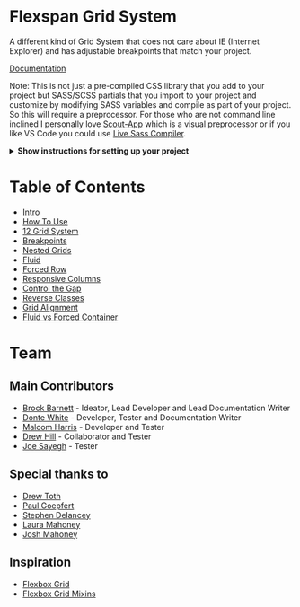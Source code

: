 # Flexspan Grid System

A different kind of Grid System that does not care about IE (Internet Explorer) and has adjustable breakpoints that match your project.

[Documentation](https://brockenstein.github.io/Flexspan-Grid-System/)

Note: This is not just a pre-compiled CSS library that you add to your project but SASS/SCSS partials that you import to your project and customize by modifying SASS variables and compile as part of your project. So this will require a preprocessor. For those who are not command line inclined I personally love [Scout-App](https://scout-app.io/) which is a visual preprocessor or if you like VS Code you could use [Live Sass Compiler](https://marketplace.visualstudio.com/items?itemName=glenn2223.live-sass).

<details><summary><b>Show instructions for setting up your project</b></summary>

1. Make sure to download the latest release and place those scss partials on the same server as your project's main scss so that it can compile.

2. Add the following code to your main scss in your project. (Note: you may need to adjust the file path if you put the scss partials in a different directory than your main scss.)

    ```
    
        // Breakpoint mixin
        @mixin breakpoint($break) {
            @media screen and (min-width: $break) {
                @content;
            }
        }
    
       // Default variables, easily overwritten
        $xxs: 360px !default;
        $xs: 480px !default;
        $s: 550px !default; 
        $sm: 600px !default;
        $m: 768px!default;
        $ml: 960px !default;
        $l: 1024px !default;
        $xl: 1200px !default;
        $xxl: 1400px !default; 
        
        
        // Breakpoints you plan on using for the grid system
        $breakpointsUsedForGrid:
          "s" $s,
          "m" $m,
          "l" $l;
        
        // CSS Variable
        // NOTE: You can not add SCSS variables to CSS variables, however you can use CSS variables in SCSS mixins
        :root {
            --fs-spacing-col: 15px;
            --fs-spacing-row: 15px;
        }
        
        // Importing the mixings for flexbox
        @import "_flexspan-grid-mixins", "_flexspan-grid-classes";
    ```

    3. Use the [Documentation](https://brockenstein.github.io/Flexspan-Grid-System/) to use the differnt classes in your HTML

</details>

# Table of Contents
* [Intro](https://brockenstein.github.io/Flexspan-Grid-System/#intro)
* [How To Use](https://brockenstein.github.io/Flexspan-Grid-System/#instuctions)
* [12 Grid System](https://brockenstein.github.io/Flexspan-Grid-System/#grid-system)
* [Breakpoints](https://brockenstein.github.io/Flexspan-Grid-System/#breakpoint)
* [Nested Grids](https://brockenstein.github.io/Flexspan-Grid-System/#nested-gril)
* [Fluid](https://brockenstein.github.io/Flexspan-Grid-System/#fluid)
* [Forced Row](https://brockenstein.github.io/Flexspan-Grid-System/#forced-row)
* [Responsive Columns](https://brockenstein.github.io/Flexspan-Grid-System/#responsive-column)
* [Control the Gap](https://brockenstein.github.io/Flexspan-Grid-System/#gap)
* [Reverse Classes](https://brockenstein.github.io/Flexspan-Grid-System/#reverse)
* [Grid Alignment](https://brockenstein.github.io/Flexspan-Grid-System/#alignment)
* [Fluid vs Forced Container](https://brockenstein.github.io/Flexspan-Grid-System/#fluid-forced)

# Team
## Main Contributors
* [Brock Barnett](https://github.com/Brockenstein) - Ideator, Lead Developer and Lead Documentation Writer
* [Donte White](https://github.com/dwhite02) - Developer, Tester and Documentation Writer
* [Malcom Harris](https://github.com/harrismalcolm) - Developer and Tester
* [Drew Hill](https://github.com/drewhilltmp) - Collaborator and Tester
* [Joe Sayegh](https://github.com/joesayegh) - Tester

## Special thanks to
* [Drew Toth](https://github.com/drew-git-tmp)
* [Paul Goepfert](https://github.com/pgoepfert)
* [Stephen Delancey](https://github.com/stephendelancey)
* [Laura Mahoney](https://github.com/lmahoney1218)
* [Josh Mahoney](https://github.com/jkmahoney)


## Inspiration
* [Flexbox Grid](https://github.com/kristoferjoseph/flexboxgrid)
* [Flexbox Grid Mixins](https://github.com/thingsym/flexbox-grid-mixins)
